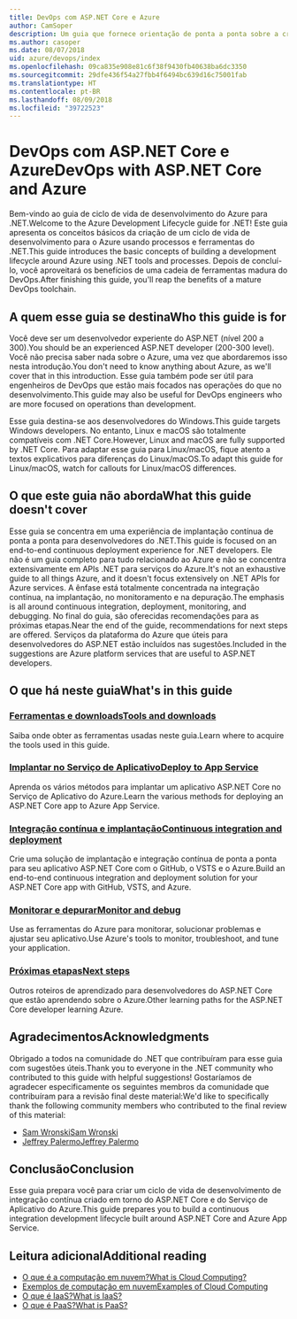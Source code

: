 ```yaml
---
title: DevOps com ASP.NET Core e Azure
author: CamSoper
description: Um guia que fornece orientação de ponta a ponta sobre a criação de um pipeline de DevOps para um aplicativo ASP.NET Core hospedado no Azure.
ms.author: casoper
ms.date: 08/07/2018
uid: azure/devops/index
ms.openlocfilehash: 09ca835e908e81c6f38f9430fb40638ba6dc3350
ms.sourcegitcommit: 29dfe436f54a27fbb4f6494bc639d16c75001fab
ms.translationtype: HT
ms.contentlocale: pt-BR
ms.lasthandoff: 08/09/2018
ms.locfileid: "39722523"
---
```

# <a name="devops-with-aspnet-core-and-azure"></a><span data-ttu-id="2df0b-103">DevOps com ASP.NET Core e Azure</span><span class="sxs-lookup"><span data-stu-id="2df0b-103">DevOps with ASP.NET Core and Azure</span></span>

<span data-ttu-id="2df0b-104">Bem-vindo ao guia de ciclo de vida de desenvolvimento do Azure para .NET.</span><span class="sxs-lookup"><span data-stu-id="2df0b-104">Welcome to the Azure Development Lifecycle guide for .NET!</span></span> <span data-ttu-id="2df0b-105">Este guia apresenta os conceitos básicos da criação de um ciclo de vida de desenvolvimento para o Azure usando processos e ferramentas do .NET.</span><span class="sxs-lookup"><span data-stu-id="2df0b-105">This guide introduces the basic concepts of building a development lifecycle around Azure using .NET tools and processes.</span></span> <span data-ttu-id="2df0b-106">Depois de concluí-lo, você aproveitará os benefícios de uma cadeia de ferramentas madura do DevOps.</span><span class="sxs-lookup"><span data-stu-id="2df0b-106">After finishing this guide, you'll reap the benefits of a mature DevOps toolchain.</span></span>

## <a name="who-this-guide-is-for"></a><span data-ttu-id="2df0b-107">A quem esse guia se destina</span><span class="sxs-lookup"><span data-stu-id="2df0b-107">Who this guide is for</span></span>

<span data-ttu-id="2df0b-108">Você deve ser um desenvolvedor experiente do ASP.NET (nível 200 a 300).</span><span class="sxs-lookup"><span data-stu-id="2df0b-108">You should be an experienced ASP.NET developer (200-300 level).</span></span> <span data-ttu-id="2df0b-109">Você não precisa saber nada sobre o Azure, uma vez que abordaremos isso nesta introdução.</span><span class="sxs-lookup"><span data-stu-id="2df0b-109">You don't need to know anything about Azure, as we'll cover that in this introduction.</span></span> <span data-ttu-id="2df0b-110">Esse guia também pode ser útil para engenheiros de DevOps que estão mais focados nas operações do que no desenvolvimento.</span><span class="sxs-lookup"><span data-stu-id="2df0b-110">This guide may also be useful for DevOps engineers who are more focused on operations than development.</span></span>

<span data-ttu-id="2df0b-111">Esse guia destina-se aos desenvolvedores do Windows.</span><span class="sxs-lookup"><span data-stu-id="2df0b-111">This guide targets Windows developers.</span></span> <span data-ttu-id="2df0b-112">No entanto, Linux e macOS são totalmente compatíveis com .NET Core.</span><span class="sxs-lookup"><span data-stu-id="2df0b-112">However, Linux and macOS are fully supported by .NET Core.</span></span> <span data-ttu-id="2df0b-113">Para adaptar esse guia para Linux/macOS, fique atento a textos explicativos para diferenças do Linux/macOS.</span><span class="sxs-lookup"><span data-stu-id="2df0b-113">To adapt this guide for Linux/macOS, watch for callouts for Linux/macOS differences.</span></span>

## <a name="what-this-guide-doesnt-cover"></a><span data-ttu-id="2df0b-114">O que este guia não aborda</span><span class="sxs-lookup"><span data-stu-id="2df0b-114">What this guide doesn't cover</span></span>

<span data-ttu-id="2df0b-115">Esse guia se concentra em uma experiência de implantação contínua de ponta a ponta para desenvolvedores do .NET.</span><span class="sxs-lookup"><span data-stu-id="2df0b-115">This guide is focused on an end-to-end continuous deployment experience for .NET developers.</span></span> <span data-ttu-id="2df0b-116">Ele não é um guia completo para tudo relacionado ao Azure e não se concentra extensivamente em APIs .NET para serviços do Azure.</span><span class="sxs-lookup"><span data-stu-id="2df0b-116">It's not an exhaustive guide to all things Azure, and it doesn't focus extensively on .NET APIs for Azure services.</span></span> <span data-ttu-id="2df0b-117">A ênfase está totalmente concentrada na integração contínua, na implantação, no monitoramento e na depuração.</span><span class="sxs-lookup"><span data-stu-id="2df0b-117">The emphasis is all around continuous integration, deployment, monitoring, and debugging.</span></span> <span data-ttu-id="2df0b-118">No final do guia, são oferecidas recomendações para as próximas etapas.</span><span class="sxs-lookup"><span data-stu-id="2df0b-118">Near the end of the guide, recommendations for next steps are offered.</span></span> <span data-ttu-id="2df0b-119">Serviços da plataforma do Azure que úteis para desenvolvedores do ASP.NET estão incluídos nas sugestões.</span><span class="sxs-lookup"><span data-stu-id="2df0b-119">Included in the suggestions are Azure platform services that are useful to ASP.NET developers.</span></span>

## <a name="whats-in-this-guide"></a><span data-ttu-id="2df0b-120">O que há neste guia</span><span class="sxs-lookup"><span data-stu-id="2df0b-120">What's in this guide</span></span>

### <a name="tools-and-downloadsxrefazuredevopstools-and-downloads"></a>[<span data-ttu-id="2df0b-121">Ferramentas e downloads</span><span class="sxs-lookup"><span data-stu-id="2df0b-121">Tools and downloads</span></span>](xref:azure/devops/tools-and-downloads)

<span data-ttu-id="2df0b-122">Saiba onde obter as ferramentas usadas neste guia.</span><span class="sxs-lookup"><span data-stu-id="2df0b-122">Learn where to acquire the tools used in this guide.</span></span>

### <a name="deploy-to-app-servicexrefazuredevopsdeploy-to-app-service"></a>[<span data-ttu-id="2df0b-123">Implantar no Serviço de Aplicativo</span><span class="sxs-lookup"><span data-stu-id="2df0b-123">Deploy to App Service</span></span>](xref:azure/devops/deploy-to-app-service)

<span data-ttu-id="2df0b-124">Aprenda os vários métodos para implantar um aplicativo ASP.NET Core no Serviço de Aplicativo do Azure.</span><span class="sxs-lookup"><span data-stu-id="2df0b-124">Learn the various methods for deploying an ASP.NET Core app to Azure App Service.</span></span>

### <a name="continuous-integration-and-deploymentxrefazuredevopscicd"></a>[<span data-ttu-id="2df0b-125">Integração contínua e implantação</span><span class="sxs-lookup"><span data-stu-id="2df0b-125">Continuous integration and deployment</span></span>](xref:azure/devops/cicd)

<span data-ttu-id="2df0b-126">Crie uma solução de implantação e integração contínua de ponta a ponta para seu aplicativo ASP.NET Core com o GitHub, o VSTS e o Azure.</span><span class="sxs-lookup"><span data-stu-id="2df0b-126">Build an end-to-end continuous integration and deployment solution for your ASP.NET Core app with GitHub, VSTS, and Azure.</span></span>

### <a name="monitor-and-debugxrefazuredevopsmonitor"></a>[<span data-ttu-id="2df0b-127">Monitorar e depurar</span><span class="sxs-lookup"><span data-stu-id="2df0b-127">Monitor and debug</span></span>](xref:azure/devops/monitor)

<span data-ttu-id="2df0b-128">Use as ferramentas do Azure para monitorar, solucionar problemas e ajustar seu aplicativo.</span><span class="sxs-lookup"><span data-stu-id="2df0b-128">Use Azure's tools to monitor, troubleshoot, and tune your application.</span></span>

### <a name="next-stepsxrefazuredevopsnext-steps"></a>[<span data-ttu-id="2df0b-129">Próximas etapas</span><span class="sxs-lookup"><span data-stu-id="2df0b-129">Next steps</span></span>](xref:azure/devops/next-steps)

<span data-ttu-id="2df0b-130">Outros roteiros de aprendizado para desenvolvedores do ASP.NET Core que estão aprendendo sobre o Azure.</span><span class="sxs-lookup"><span data-stu-id="2df0b-130">Other learning paths for the ASP.NET Core developer learning Azure.</span></span>

## <a name="acknowledgments"></a><span data-ttu-id="2df0b-131">Agradecimentos</span><span class="sxs-lookup"><span data-stu-id="2df0b-131">Acknowledgments</span></span>

<span data-ttu-id="2df0b-132">Obrigado a todos na comunidade do .NET que contribuíram para esse guia com sugestões úteis.</span><span class="sxs-lookup"><span data-stu-id="2df0b-132">Thank you to everyone in the .NET community who contributed to this guide with helpful suggestions!</span></span> <span data-ttu-id="2df0b-133">Gostaríamos de agradecer especificamente os seguintes membros da comunidade que contribuíram para a revisão final deste material:</span><span class="sxs-lookup"><span data-stu-id="2df0b-133">We'd like to specifically thank the following community members who contributed to the final review of this material:</span></span>

* [<span data-ttu-id="2df0b-134">Sam Wronski</span><span class="sxs-lookup"><span data-stu-id="2df0b-134">Sam Wronski</span></span>](https://www.youtube.com/c/worldofzerodevelopment)
* [<span data-ttu-id="2df0b-135">Jeffrey Palermo</span><span class="sxs-lookup"><span data-stu-id="2df0b-135">Jeffrey Palermo</span></span>](https://twitter.com/jeffreypalermo)

## <a name="conclusion"></a><span data-ttu-id="2df0b-136">Conclusão</span><span class="sxs-lookup"><span data-stu-id="2df0b-136">Conclusion</span></span>

<span data-ttu-id="2df0b-137">Esse guia prepara você para criar um ciclo de vida de desenvolvimento de integração contínua criado em torno do ASP.NET Core e do Serviço de Aplicativo do Azure.</span><span class="sxs-lookup"><span data-stu-id="2df0b-137">This guide prepares you to build a continuous integration development lifecycle built around ASP.NET Core and Azure App Service.</span></span>

## <a name="additional-reading"></a><span data-ttu-id="2df0b-138">Leitura adicional</span><span class="sxs-lookup"><span data-stu-id="2df0b-138">Additional reading</span></span>

* [<span data-ttu-id="2df0b-139">O que é a computação em nuvem?</span><span class="sxs-lookup"><span data-stu-id="2df0b-139">What is Cloud Computing?</span></span>](https://azure.microsoft.com/overview/what-is-cloud-computing/)
* [<span data-ttu-id="2df0b-140">Exemplos de computação em nuvem</span><span class="sxs-lookup"><span data-stu-id="2df0b-140">Examples of Cloud Computing</span></span>](https://azure.microsoft.com/overview/examples-of-cloud-computing/)
* [<span data-ttu-id="2df0b-141">O que é IaaS?</span><span class="sxs-lookup"><span data-stu-id="2df0b-141">What is IaaS?</span></span>](https://azure.microsoft.com/overview/what-is-iaas/)
* [<span data-ttu-id="2df0b-142">O que é PaaS?</span><span class="sxs-lookup"><span data-stu-id="2df0b-142">What is PaaS?</span></span>](https://azure.microsoft.com/overview/what-is-paas/)
